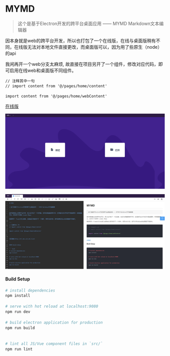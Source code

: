 # MYMD

> 这个是基于Electron开发的跨平台桌面应用 —— MYMD Markdown文本编辑器


因本身就是web的跨平台开发，所以也打包了一个在线版，在线与桌面版稍有不同，在线版无法对本地文件直接更改，而桌面版可以，因为用了些原生（node）的api

我闲再开一个web分支太麻烦, 故直接在项目另开了一个组件，修改对应代码，即可启用在线web和桌面版不同组件。

```
// 注释其中一句
// import content from '@/pages/home/content'

import content from '@/pages/home/webContent'

```

[在线版](http://47.106.130.141:9529)

![image](./show/none.png)

![image](./show/content.png)

#### Build Setup

``` bash
# install dependencies
npm install

# serve with hot reload at localhost:9080
npm run dev

# build electron application for production
npm run build


# lint all JS/Vue component files in `src/`
npm run lint

```
